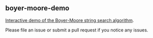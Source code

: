 ## boyer-moore-demo

[Interactive demo of the Boyer-Moore string search algorithm](https://dwnusbaum.github.io/boyer-moore-demo/index.html).

Please file an issue or submit a pull request if you notice any issues.
